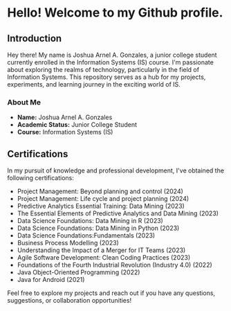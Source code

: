 # Hello! Welcome to my Github profile.

## Introduction
Hey there! My name is Joshua Arnel A. Gonzales, a junior college student currently enrolled in the Information Systems (IS) course. I'm passionate about exploring the realms of technology, particularly in the field of Information Systems. This repository serves as a hub for my projects, experiments, and learning journey in the exciting world of IS.

### About Me
- **Name:** Joshua Arnel A. Gonzales
- **Academic Status:** Junior College Student
- **Course:** Information Systems (IS)

## Certifications
In my pursuit of knowledge and professional development, I've obtained the following certifications:
- Project Management: Beyond planning and control (2024)
- Project Management: Life cycle and project planning (2024)
- Predictive Analytics Essential Training: Data Mining (2023)
- The Essential Elements of Predictive Analytics and Data Mining (2023)
- Data Science Foundations: Data Mining in R (2023)
- Data Science Foundations: Data Mining in Python (2023)
- Data Science Foundations:Fundamentals (2023)
- Business Process Modelling (2023)
- Understanding the Impact of a Merger for IT Teams (2023)
- Agile Software Development: Clean Coding Practices (2023)
- Foundations of the Fourth Industrial Revolution (Industry 4.0) (2022)
- Java Object-Oriented Programming (2022)
- Java for Android (2021)


Feel free to explore my projects and reach out if you have any questions, suggestions, or collaboration opportunities!

